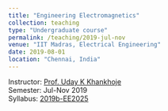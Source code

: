 ```yaml
---
title: "Engineering Electromagnetics"
collection: teaching
type: "Undergraduate course"
permalink: /teaching/2019-jul-nov
venue: "IIT Madras, Electrical Engineering"
date: 2019-08-01
location: "Chennai, India"
---
```


Instructor: [Prof. Uday K Khankhoje](http://www.ee.iitm.ac.in/uday/)\
Semester: Jul-Nov 2019\
Syllabus: [2019b-EE2025](http://www.ee.iitm.ac.in/uday/2019b-EE2025/index.html)

